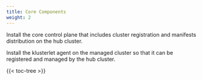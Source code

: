 ```yaml
---
title: Core Components
weight: 2
---
```


Install the core control plane that includes cluster registration and manifests distribution on the hub cluster.

Install the klusterlet agent on the managed cluster so that it can be registered and managed by the hub cluster.

<!-- spellchecker-disable -->

{{< toc-tree >}}

<!-- spellchecker-enable -->
